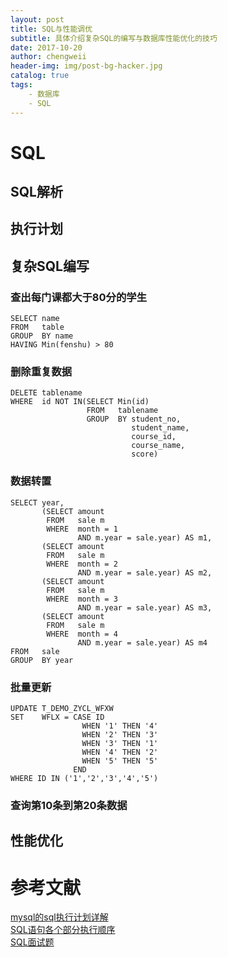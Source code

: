 ```yaml
---
layout: post
title: SQL与性能调优
subtitle: 具体介绍复杂SQL的编写与数据库性能优化的技巧
date: 2017-10-20
author: chengweii
header-img: img/post-bg-hacker.jpg
catalog: true
tags:
    - 数据库
    - SQL
---
```


# SQL

## SQL解析

## 执行计划

## 复杂SQL编写
### 查出每门课都大于80分的学生

```
SELECT name
FROM   table
GROUP  BY name
HAVING Min(fenshu) > 80
```

### 删除重复数据

```
DELETE tablename
WHERE  id NOT IN(SELECT Min(id)
                 FROM   tablename
                 GROUP  BY student_no,
                           student_name,
                           course_id,
                           course_name,
                           score)
```

### 数据转置

```
SELECT year,
       (SELECT amount
        FROM   sale m
        WHERE  month = 1
               AND m.year = sale.year) AS m1,
       (SELECT amount
        FROM   sale m
        WHERE  month = 2
               AND m.year = sale.year) AS m2,
       (SELECT amount
        FROM   sale m
        WHERE  month = 3
               AND m.year = sale.year) AS m3,
       (SELECT amount
        FROM   sale m
        WHERE  month = 4
               AND m.year = sale.year) AS m4
FROM   sale
GROUP  BY year
```

### 批量更新

```
UPDATE T_DEMO_ZYCL_WFXW
SET    WFLX = CASE ID
                WHEN '1' THEN '4'
                WHEN '2' THEN '3'
                WHEN '3' THEN '1'
                WHEN '4' THEN '2'
                WHEN '5' THEN '5'
              END
WHERE ID IN ('1','2','3','4','5')
```

### 查询第10条到第20条数据

## 性能优化

# 参考文献  
[mysql的sql执行计划详解](http://blog.csdn.net/u012990533/article/details/45643509)  
[SQL语句各个部分执行顺序](https://www.tuicool.com/articles/fERNv2)  
[SQL面试题](http://www.cnblogs.com/-Sai-/p/6802489.html)  